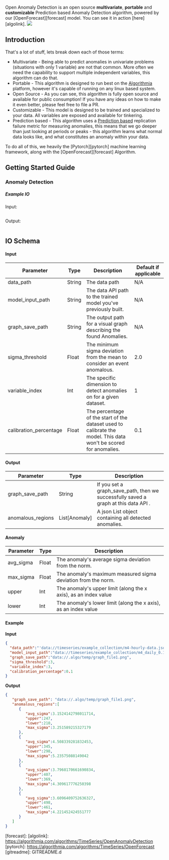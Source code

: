 Open Anomaly Detection is an open source **multivariate**, **portable** and **customizable** Prediction based Anomaly Detection algorithm, powered by our [OpenForecast][forecast] model. You can see it in action [here][algolink].
<img src="https://i.imgur.com/wcFCKL5.png"></img>

## Introduction
That's a lot of stuff, lets break down each of those terms:
* Multivariate - Being able to predict anomalies in univariate problems (situations with only 1 variable) are not that common. More often we
need the capability to support multiple independent variables, this algorithm can do that.
* Portable - This algorithm is designed to run best on the [Algorithmia][algo] platform, however it's capable of running on any linux based system.
* Open Source - As you can see, this algorithm is fully open source and available for public consumption! If you have any ideas on how to make it even better, please feel free to file a PR.
* Customizable - This model is designed to be trained and specialized to your data. All variables are exposed and available for tinkering.
* Prediction based - This algorithm uses a [Prediction based][pred] replication failure metric for measuring anomalies, this means that we go deeper than just looking at periods or peaks - this algorithm learns what normal data looks like, and what constitutes an anomaly within your data.

To do all of this, we heavily the [Pytorch][pytorch] machine learning framework, along with the [OpenForecast][forecast] Algorithm.


## Getting Started Guide




### Anomaly Detection

##### Example IO
Input: 
```json
```

Output:

```json
```

## IO Schema

<a id="commonTable"></a>

#### Input

| Parameter | Type | Description | Default if applicable |
| --------- | ----------- | ----------- | ----------- |
| data_path | String | The data path | N/A |
| model_input_path | String | The data API path to the trained model you've previously built. |N/A|
| graph_save_path | String | The output path for a visual graph describing the found Anomalies. | N/A |
| sigma_threshold | Float | The minimum sigma deviation from the mean to consider an event anomalous. | 2.0 |
| variable_index | Int | The specific dimension to detect anomalies on for a given dataset. | 1 |
| calibration_percentage | Float | The percentage of the start of the dataset used to calibrate the model. This data won't be scored for anomalies. | 0.1 |

#### Output

| Parameter | Type | Description |
| --------- | ----------- | ----------- |
| graph_save_path | String | If you set a graph_save_path, then we successfully saved a graph at this data API . |
| anomalous_regions | List[Anomaly] | A json List object containing all detected anomalies. |



#### Anomaly

| Parameter | Type | Description |
| --------- | ----------- | ----------- |
| avg_sigma | Float | The anomaly's average sigma deviation from the norm. |
| max_sigma | Float | The anomaly's maximum measured sigma deviation from the norm. |
| upper | Int | The anomaly's upper limit (along the x axis), as an index value |
| lower | Int | The anomaly's lower limit (along the x axis), as an index value |


#### Example
**Input**
 ```json
{  
   "data_path":"'data://timeseries/example_collection/m4-hourly-data.json",
   "model_input_path":"data://timeseries/example_collection/m4_daily_0.1.0.zip",
   "graph_save_path":"data://.algo/temp/graph_file1.png",
   "sigma_threshold":3,
   "variable_index":3,
   "calibration_percentage":0.1
}
```

**Output**
```json
{  
   "graph_save_path": "data://.algo/temp/graph_file1.png",
   "anomalous_regions":[  
      {  
         "avg_sigma":3.1524142798011714,
         "upper":247,
         "lower":210,
         "max_sigma":3.251589215327179
      },
      {  
         "avg_sigma":4.508339281832453,
         "upper":345,
         "lower":298,
         "max_sigma":5.23575088149042
      },
      {  
         "avg_sigma":3.7968170661690834,
         "upper":407,
         "lower":369,
         "max_sigma":4.309617776250398
      },
      {  
         "avg_sigma":3.6096409752636327,
         "upper":498,
         "lower":461,
         "max_sigma":4.221452424551777
      }
   ]
}
```
[algo]: https://www.algorithmia.com
[pred]: https://www.dynatrace.com/support/help/monitor/problems/problem-detection/prediction-based-anomaly-detection/
[forecast]: 
[algolink]: https://algorithmia.com/algorithms/TimeSeries/OpenAnomalyDetection
[pytorch]: https://algorithmia.com/algorithms/TimeSeries/OpenForecast
[gitreadme]: GITREADME.d